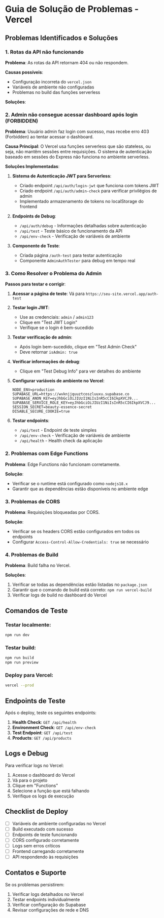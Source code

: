 # Guia de Solução de Problemas - Vercel

## Problemas Identificados e Soluções

### 1. **Rotas da API não funcionando**

**Problema**: As rotas da API retornam 404 ou não respondem.

**Causas possíveis**:
- Configuração incorreta do `vercel.json`
- Variáveis de ambiente não configuradas
- Problemas no build das funções serverless

**Soluções**:

### 2. **Admin não consegue acessar dashboard após login (FORBIDDEN)**

**Problema**: Usuário admin faz login com sucesso, mas recebe erro 403 (Forbidden) ao tentar acessar o dashboard.

**Causa Principal**: O Vercel usa funções serverless que são stateless, ou seja, não mantêm sessões entre requisições. O sistema de autenticação baseado em sessões do Express não funciona no ambiente serverless.

**Soluções Implementadas**:

1. **Sistema de Autenticação JWT para Serverless**:
   - Criado endpoint `/api/auth/login-jwt` que funciona com tokens JWT
   - Criado endpoint `/api/auth/admin-check` para verificar privilégios de admin
   - Implementado armazenamento de tokens no localStorage do frontend

2. **Endpoints de Debug**:
   - `/api/auth/debug` - Informações detalhadas sobre autenticação
   - `/api/test` - Teste básico de funcionamento da API
   - `/api/env-check` - Verificação de variáveis de ambiente

3. **Componente de Teste**:
   - Criada página `/auth-test` para testar autenticação
   - Componente `AdminAuthTester` para debug em tempo real

### 3. **Como Resolver o Problema do Admin**

**Passos para testar e corrigir**:

1. **Acessar a página de teste**: Vá para `https://seu-site.vercel.app/auth-test`

2. **Testar login JWT**:
   - Use as credenciais: `admin` / `admin123`
   - Clique em "Test JWT Login"
   - Verifique se o login é bem-sucedido

3. **Testar verificação de admin**:
   - Após login bem-sucedido, clique em "Test Admin Check"
   - Deve retornar `isAdmin: true`

4. **Verificar informações de debug**:
   - Clique em "Test Debug Info" para ver detalhes do ambiente

5. **Configurar variáveis de ambiente no Vercel**:
   ```
   NODE_ENV=production
   SUPABASE_URL=https://wvknjjquuztcoszluuxu.supabase.co
   SUPABASE_ANON_KEY=eyJhbGciOiJIUzI1NiIsInR5cCI6IkpXVCJ9...
   SUPABASE_SERVICE_ROLE_KEY=eyJhbGciOiJIUzI1NiIsInR5cCI6IkpXVCJ9...
   SESSION_SECRET=beauty-essence-secret
   DISABLE_SECURE_COOKIE=true
   ```

3. **Testar endpoints**:
   - `/api/test` - Endpoint de teste simples
   - `/api/env-check` - Verificação de variáveis de ambiente
   - `/api/health` - Health check da aplicação

### 2. **Problemas com Edge Functions**

**Problema**: Edge Functions não funcionam corretamente.

**Solução**:
- Verificar se o runtime está configurado como `nodejs18.x`
- Garantir que as dependências estão disponíveis no ambiente edge

### 3. **Problemas de CORS**

**Problema**: Requisições bloqueadas por CORS.

**Solução**:
- Verificar se os headers CORS estão configurados em todos os endpoints
- Configurar `Access-Control-Allow-Credentials: true` se necessário

### 4. **Problemas de Build**

**Problema**: Build falha no Vercel.

**Soluções**:
1. Verificar se todas as dependências estão listadas no `package.json`
2. Garantir que o comando de build está correto: `npm run vercel-build`
3. Verificar logs de build no dashboard do Vercel

## Comandos de Teste

### Testar localmente:
```bash
npm run dev
```

### Testar build:
```bash
npm run build
npm run preview
```

### Deploy para Vercel:
```bash
vercel --prod
```

## Endpoints de Teste

Após o deploy, teste os seguintes endpoints:

1. **Health Check**: `GET /api/health`
2. **Environment Check**: `GET /api/env-check`
3. **Test Endpoint**: `GET /api/test`
4. **Products**: `GET /api/products`

## Logs e Debug

Para verificar logs no Vercel:
1. Acesse o dashboard do Vercel
2. Vá para o projeto
3. Clique em "Functions"
4. Selecione a função que está falhando
5. Verifique os logs de execução

## Checklist de Deploy

- [ ] Variáveis de ambiente configuradas no Vercel
- [ ] Build executado com sucesso
- [ ] Endpoints de teste funcionando
- [ ] CORS configurado corretamente
- [ ] Logs sem erros críticos
- [ ] Frontend carregando corretamente
- [ ] API respondendo às requisições

## Contatos e Suporte

Se os problemas persistirem:
1. Verificar logs detalhados no Vercel
2. Testar endpoints individualmente
3. Verificar configuração do Supabase
4. Revisar configurações de rede e DNS
